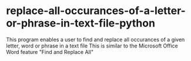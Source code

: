# replace-all-occurances-of-a-letter-or-phrase-in-text-file-python
This program enables a user to find and replace all occurances of a given letter, word or phrase in a text file
This is similar to the Microsoft Office Word feature "Find and Replace All"
